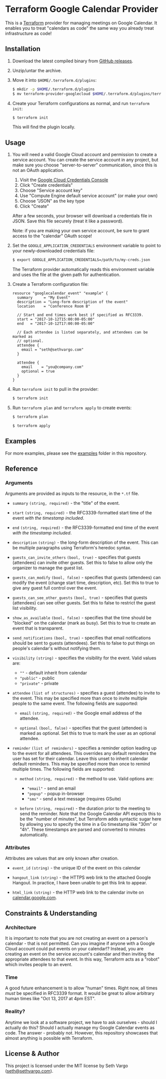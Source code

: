# Terraform Google Calendar Provider

This is a [Terraform][terraform] provider for managing meetings on Google
Calendar. It enables you to treat "calendars as code" the same way you already
treat infrastructure as code!


## Installation

1. Download the latest compiled binary from [GitHub releases][releases].

1. Unzip/untar the archive.

1. Move it into `$HOME/.terraform.d/plugins`:

    ```sh
    $ mkdir -p $HOME/.terraform.d/plugins
    $ mv terraform-provider-googlecloud $HOME/.terraform.d/plugins/terraform-provider-googlecloud
    ```

1. Create your Terraform configurations as normal, and run `terraform init`:

    ```sh
    $ terraform init
    ```

    This will find the plugin locally.


## Usage

1. You will need a valid Google Cloud account and permission to create a service
account. You can create the service account in any project, but make sure you
choose "server-to-server" communication, since this is not an OAuth application.

    1. Visit the [Google Cloud Credentials Console][gcloud-creds]
    1. Click "Create credentials"
    1. Choose "Service account key"
    1. Use "Compute Engine default service account" (or make your own)
    1. Choose "JSON" as the key type
    1. Click "Create"

    After a few seconds, your browser will download a credentials file in JSON.
    Save this file securely (treat it like a password).

    Note: if you are making your own service account, be sure to grant access to
    the "calendar" OAuth scope!

1. Set the `GOOGLE_APPLICATION_CREDENTIALS` environment variable to point to your newly-downloaded credentials file:

    ```sh
    $ export GOOGLE_APPLICATION_CREDENTIALS=/path/to/my-creds.json
    ```

    The Terraform provider automatically reads this environment variable and
    uses the file at the given path for authentication.

1. Create a Terraform configuration file:

    ```hcl
    resource "googlecalendar_event" "example" {
      summary     = "My Event"
      description = "Long-form description of the event"
      location    = "Conference Room B"

      // Start and end times work best if specified as RFC3339.
      start = "2017-10-12T15:00:00-05:00"
      end   = "2017-10-12T17:00:00-05:00"

      // Each attendee is listed separately, and attendees can be marked as
      // optional.
      attendee {
        email = "seth@sethvargo.com"
      }

      attendee {
        email    = "you@company.com"
        optional = true
      }
    }
    ```

1. Run `terraform init` to pull in the provider:

    ```sh
    $ terraform init
    ```

1. Run `terraform plan` and `terraform apply` to create events:

    ```sh
    $ terraform plan

    $ terraform apply
    ```

## Examples

For more examples, please see the [examples][examples] folder in this
repository.

## Reference

### Arguments

Arguments are provided as inputs to the resource, in the `*.tf` file.

- `summary` `(string, required)` - the "title" of the event.

- `start` `(string, required)` - the RFC3339-formatted start time of the event
  _with the timestamp included_.

- `end` `(string, required)` - the RFC3339-formatted end time of the event _with
  the timestamp included_.

- `description` `(string)` - the long-form description of the event. This can be
  multiple paragraphs using Terraform's heredoc syntax.

- `guests_can_invite_others` `(bool, true)` - specifies that guests (attendees)
  can invite other guests. Set this to false to allow only the organizer to
  manage the guest list.

- `guests_can_modify` `(bool, false)` - specifies that guests (attendees) can
  modify the event (change start time, description, etc). Set this to true to
  give any guest full control over the event.

- `guests_can_see_other_guests` `(bool, true)` - specifies that guests
  (attendees) can see other guests. Set this to false to restrict the guest list
  visibility.

- `show_as_available` `(bool, false)` - specifies that the time should be
  "blocked" on the calendar (mark as busy). Set this to true to create an event
  that is transparent.

- `send_notifications` `(bool, true)` - specifies that email notifications
  should be sent to guests (attendees). Set this to false to put things on
  people's calendar's without notifying them.

- `visibility` `(string)` - specifies the visibility for the event. Valid values
  are:

    - `""` - default inherit from calendar
    - `"public"` - public
    - `"private"` - private

- `attendee` `(list of structures)` - specifies a guest (attendee) to invite to
  the event. This may be specified more than once to invite multiple people to
  the same event. The following fields are supported:

    - `email` `(string, required)` - the Google email address of the attendee.

    - `optional` `(bool, false)` - specifies that the guest (attendee) is marked
      as optional. Set this to true to mark the user as an optional attendee.

- `reminder` `(list of reminders)` - specifies a reminder option leading up to
  the event for all attendees. This overrides any default reminders the user has
  set for their calendar. Leave this unset to inherit calendar default
  reminders. This may be specified more than once to remind multiple times. The
  following fields are supported:

    - `method` `(string, required)` - the method to use. Valid options are:

      - `"email"` - send an email
      - `"popup"` - popup in-browser
      - `"sms"` - send a text message (requires GSuite)

    - `before` `(string, required)` - the duration prior to the meeting to send
      the reminder. Note that the Google Calendar API expects this to be the
      "number of minutes", but Terraform adds syntactic sugar here by allowing
      you to specify the time in a Go timestamp like "30m" or "4h". These
      timestamps are parsed and converted to minutes automatically.

### Attributes

Attributes are values that are only known after creation.

- `event_id` `(string)` - the unique ID of the event on this calendar

- `hangout_link` `(string)` - the HTTPS web link to the attached Google Hangout.
  In practice, I have been unable to get this link to appear.

- `html_link` `(string)` - the HTTP web link to the calendar invite on
  [calendar.google.com](https://calendar.google.com/).


## Constraints & Understanding

### Architecture

It is important to note that you are not creating an event on a person's
calendar - that is not permitted. Can you imagine if anyone with a Google Cloud
account could put events on your calendar!? Instead, you are creating an event
on the service account's calendar and then inviting the appropriate attendees to
that event. In this way, Terraform acts as a "robot" which invites people to an
event.

### Time

A good future enhancement is to allow "human" times. Right now, all times _must_
be specified in RFC3339 format. It would be great to allow arbitrary human times
like "Oct 13, 2017 at 4pm EST".

### Reality?

Anytime we look at a software project, we have to ask ourselves - should I
actually do this? Should I actually manage my Google Calendar events as code.
The answer - probably not. However, this repository showcases that almost
anything is possible with Terraform.

## License & Author

This project is licensed under the MIT license by Seth Vargo
(seth@sethvargo.com).

[terraform]: https://www.terraform.io/
[releases]: https://github.com/sethvargo/terraform-provider-googlecalendar/releases
[gcloud-creds]: https://console.cloud.google.com/apis/credentials
[examples]: https://github.com/sethvargo/terraform-provider-googlecalendar/tree/master/examples
